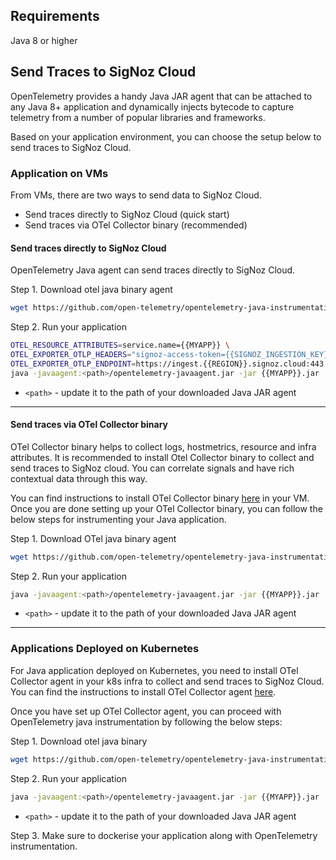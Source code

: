 ## Requirements

Java 8 or higher

## Send Traces to SigNoz Cloud

OpenTelemetry provides a handy Java JAR agent that can be attached to any Java 8+ application and dynamically injects bytecode to capture telemetry from a number of popular libraries and frameworks.

Based on your application environment, you can choose the setup below to send traces to SigNoz Cloud.

### Application on VMs

From VMs, there are two ways to send data to SigNoz Cloud.

- Send traces directly to SigNoz Cloud (quick start)
- Send traces via OTel Collector binary (recommended)

#### **Send traces directly to SigNoz Cloud**
OpenTelemetry Java agent can send traces directly to SigNoz Cloud.
  
Step 1. Download otel java binary agent

```bash
wget https://github.com/open-telemetry/opentelemetry-java-instrumentation/releases/latest/download/opentelemetry-javaagent.jar
```

Step 2. Run your application

```bash
OTEL_RESOURCE_ATTRIBUTES=service.name={{MYAPP}} \
OTEL_EXPORTER_OTLP_HEADERS="signoz-access-token={{SIGNOZ_INGESTION_KEY}}" \
OTEL_EXPORTER_OTLP_ENDPOINT=https://ingest.{{REGION}}.signoz.cloud:443 \
java -javaagent:<path>/opentelemetry-javaagent.jar -jar {{MYAPP}}.jar
```
- `<path>` - update it to the path of your downloaded Java JAR agent

---

#### **Send traces via OTel Collector binary**

OTel Collector binary helps to collect logs, hostmetrics, resource and infra attributes. It is recommended to install Otel Collector binary to collect and send traces to SigNoz cloud. You can correlate signals and have rich contextual data through this way.

You can find instructions to install OTel Collector binary [here](https://signoz.io/docs/tutorial/opentelemetry-binary-usage-in-virtual-machine/) in your VM. Once you are done setting up your OTel Collector binary, you can follow the below steps for instrumenting your Java application.

Step 1. Download OTel java binary agent
```bash
wget https://github.com/open-telemetry/opentelemetry-java-instrumentation/releases/latest/download/opentelemetry-javaagent.jar
```

Step 2. Run your application

```bash
java -javaagent:<path>/opentelemetry-javaagent.jar -jar {{MYAPP}}.jar
```

- `<path>` - update it to the path of your downloaded Java JAR agent
  
---

### Applications Deployed on Kubernetes

For Java application deployed on Kubernetes, you need to install OTel Collector agent in your k8s infra to collect and send traces to SigNoz Cloud. You can find the instructions to install OTel Collector agent [here](https://signoz.io/docs/tutorial/kubernetes-infra-metrics/).

Once you have set up OTel Collector agent, you can proceed with OpenTelemetry java instrumentation by following the below steps:

Step 1. Download otel java binary

```bash
wget https://github.com/open-telemetry/opentelemetry-java-instrumentation/releases/latest/download/opentelemetry-javaagent.jar
```

Step 2. Run your application
   
```bash
java -javaagent:<path>/opentelemetry-javaagent.jar -jar {{MYAPP}}.jar
```

- `<path>` - update it to the path of your downloaded Java JAR agent

Step 3. Make sure to dockerise your application along with OpenTelemetry instrumentation.